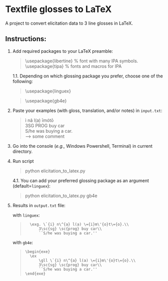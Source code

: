 # Textfile glosses to LaTeX

A project to convert elicitation data to 3 line glosses in LaTeX.


## Instructions:
1. Add required packages to your LaTeX preamble:

    > \usepackage{libertine} % font with many IPA symbols.
    > \usepackage{tipa} % fonts and macros for IPA
    
    1.1. Depending on which glossing package you prefer, choose one of the following:

    > \usepackage{linguex}
    
    > \usepackage{gb4e}

2. Paste your examples (with gloss, translation, and/or notes) in `input.txt`:
   
    > ì nâ l(a) īmótō           
    > 3SG PROG buy car           
    > S/he was buying a car.     
    > --> some comment

3. Go into the console (*e.g.,* Windows Powershell, Terminal) in current directory.
4. Run script
    
    > python elicitation_to_latex.py
    
    4.1. You can add your preferred glossing package as an argument (default=`linguex`):
    
    > python elicitation_to_latex.py gb4e

5. Results in `output.txt` file:

    with `linguex`:
    >       \exg. \`{i} n\^{a} l(a) \={i}m\'{o}t\={o}.\\
    >           3\sc{sg} \sc{prog} buy car\\
    >           ``S/he was buying a car.''

    with `gb4e`:
    >     \begin{exe}
    >       \ex
    >           \gll \`{i} n\^{a} l(a) \={i}m\'{o}t\={o}.\\
    >           3\sc{sg} \sc{prog} buy car\\
    >           ``S/he was buying a car.''
    >     \end{exe}